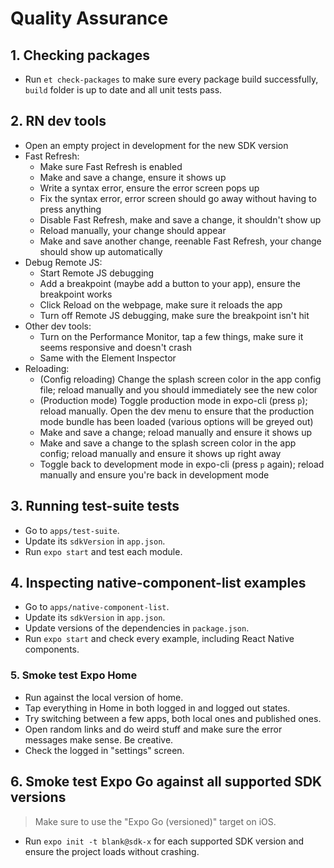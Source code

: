 # Quality Assurance

## 1. Checking packages

- Run `et check-packages` to make sure every package build successfully, `build` folder is up to date and all unit tests pass. 

## 2. RN dev tools

- Open an empty project in development for the new SDK version
- Fast Refresh:
  - Make sure Fast Refresh is enabled
  - Make and save a change, ensure it shows up
  - Write a syntax error, ensure the error screen pops up
  - Fix the syntax error, error screen should go away without having to press anything
  - Disable Fast Refresh, make and save a change, it shouldn't show up
  - Reload manually, your change should appear
  - Make and save another change, reenable Fast Refresh, your change should show up automatically
- Debug Remote JS:
  - Start Remote JS debugging
  - Add a breakpoint (maybe add a button to your app), ensure the breakpoint works
  - Click Reload on the webpage, make sure it reloads the app
  - Turn off Remote JS debugging, make sure the breakpoint isn't hit
- Other dev tools:
  - Turn on the Performance Monitor, tap a few things, make sure it seems responsive and doesn't crash
  - Same with the Element Inspector
- Reloading:
  - (Config reloading) Change the splash screen color in the app config file; reload manually and you should immediately see the new color
  - (Production mode) Toggle production mode in expo-cli (press `p`); reload manually. Open the dev menu to ensure that the production mode bundle has been loaded (various options will be greyed out)
  - Make and save a change; reload manually and ensure it shows up
  - Make and save a change to the splash screen color in the app config; reload manually and ensure it shows up right away
  - Toggle back to development mode in expo-cli (press `p` again); reload manually and ensure you're back in development mode

## 3. Running test-suite tests

- Go to `apps/test-suite`.
- Update its `sdkVersion` in `app.json`.
- Run `expo start` and test each module.

## 4. Inspecting native-component-list examples

- Go to `apps/native-component-list`.
- Update its `sdkVersion` in `app.json`.
- Update versions of the dependencies in `package.json`.
- Run `expo start` and check every example, including React Native components.

### 5. Smoke test Expo Home

- Run against the local version of home.
- Tap everything in Home in both logged in and logged out states.
- Try switching between a few apps, both local ones and published ones.
- Open random links and do weird stuff and make sure the error messages make sense. Be creative.
- Check the logged in "settings" screen.

## 6. Smoke test Expo Go against all supported SDK versions

> Make sure to use the "Expo Go (versioned)" target on iOS.

- Run `expo init -t blank@sdk-x` for each supported SDK version and ensure the project loads without crashing.